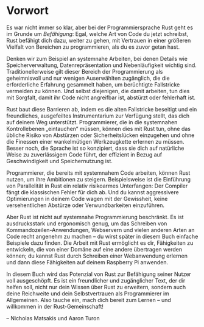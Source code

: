 # Vorwort

Es war nicht immer so klar, aber bei der Programmiersprache Rust geht es im
Grunde um _Befähigung_: Egal, welche Art von Code du jetzt schreibst, Rust
befähigt dich dazu, weiter zu gehen, mit Vertrauen in einer größeren Vielfalt
von Bereichen zu programmieren, als du es zuvor getan hast.

Denken wir zum Beispiel an systemnahe Arbeiten, bei denen Details wie
Speicherverwaltung, Datenrepräsentation und Nebenläufigkeit wichtig sind.
Traditionellerweise gilt dieser Bereich der Programmierung als geheimnisvoll
und nur wenigen Auserwählten zugänglich, die die erforderliche Erfahrung
gesammelt haben, um berüchtigte Fallstricke vermeiden zu können. Und selbst
diejenigen, die damit arbeiten, tun dies mit Sorgfalt, damit ihr Code nicht
angreifbar ist, abstürzt oder fehlerhaft ist.

Rust baut diese Barrieren ab, indem es die alten Fallstricke beseitigt und ein
freundliches, ausgefeiltes Instrumentarium zur Verfügung stellt, das dich auf
deinem Weg unterstützt. Programmierer, die in die systemnahen Kontrollebenen
„eintauchen“ müssen, können dies mit Rust tun, ohne das übliche Risiko von
Abstürzen oder Sicherheitslücken einzugehen und ohne die Finessen einer
wankelmütigen Werkzeugkette erlernen zu müssen. Besser noch, die Sprache ist so
konzipiert, dass sie dich auf natürliche Weise zu zuverlässigem Code führt, der
effizient in Bezug auf Geschwindigkeit und Speichernutzung ist.

Programmierer, die bereits mit systemnahem Code arbeiten, können Rust nutzen,
um ihre Ambitionen zu steigern. Beispielsweise ist die Einführung von
Parallelität in Rust ein relativ risikoarmes Unterfangen: Der Compiler fängt
die klassischen Fehler für dich ab. Und du kannst aggressivere Optimierungen in
deinem Code wagen mit der Gewissheit, keine versehentlichen Abstürze oder
Verwundbarkeiten einzuführen.

Aber Rust ist nicht auf systemnahe Programmierung beschränkt. Es ist
ausdrucksstark und ergonomisch genug, um das Schreiben von
Kommandozeilen-Anwendungen, Webservern und vielen anderen Arten an Code recht
angenehm zu machen &ndash; du wirst später in diesem Buch einfache Beispiele
dazu finden. Die Arbeit mit Rust ermöglicht es dir, Fähigkeiten zu entwickeln,
die von einer Domäne auf eine andere übertragen werden können; du kannst Rust
durch Schreiben einer Webanwendung erlernen und dann diese Fähigkeiten auf
deinem Raspberry Pi anwenden.

In diesem Buch wird das Potenzial von Rust zur Befähigung seiner Nutzer voll
ausgeschöpft. Es ist ein freundlicher und zugänglicher Text, der dir helfen
soll, nicht nur dein Wissen über Rust zu erweitern, sondern auch deine
Reichweite und dein Selbstvertrauen als Programmierer im Allgemeinen. Also
tauche ein, mach dich bereit zum Lernen &ndash; und willkommen in der
Rust-Gemeinschaft!

&ndash; Nicholas Matsakis und Aaron Turon
